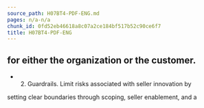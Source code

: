 ```yaml
---
source_path: H07BT4-PDF-ENG.md
pages: n/a-n/a
chunk_id: 0fd52eb46618a8c07a2ce184bf517b52c90ce6f7
title: H07BT4-PDF-ENG
---
```

## for either the organization or the customer.

- 2. Guardrails. Limit risks associated with seller innovation by

setting clear boundaries through scoping, seller enablement, and a
